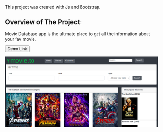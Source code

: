 This project was created  with Js and Bootstrap.

## Overview of The Project:
Movie Database app is the ultimate place to get all the information about your fav movie.

<a href =  "https://pandayzyx.github.io/ProjectMovieDatabase/">
  <button style = "background:red,padding:5px">Demo Link</button>
</a>

<p> <img src  = "./home.png"> </p>


